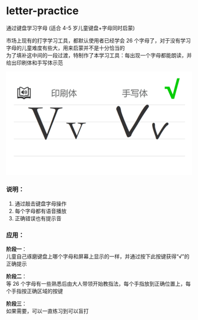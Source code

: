 # letter-practice

通过键盘学习字母 (适合 4-5 岁儿童键盘+字母同时启蒙)  

市场上现有的打字学习工具，都默认使用者已经学会 26 个字母了，对于没有学习字母的儿童难度有些大，用来启蒙并不是十分恰当的  
为了填补这中间的一段过渡，特制作了本学习工具：每出现一个字母都能朗读，并给出印刷体和手写体示范

![](screen.png)

### 说明：

1. 通过敲击键盘字母操作
2. 每个字母都有语音播放
3. 正确错误也有提示音

### 应用：

**阶段一**：  
儿童自己琢磨键盘上哪个字母和屏幕上显示的一样，并通过按下此按键获得“√”的正确提示 

**阶段二**：  
等 26 个字母有一些熟悉后由大人带领开始教指法，每个手指放到正确位置上，每个手指按正确区域的按键

**阶段三**：  
如果需要，可以一直练习到可以盲打
